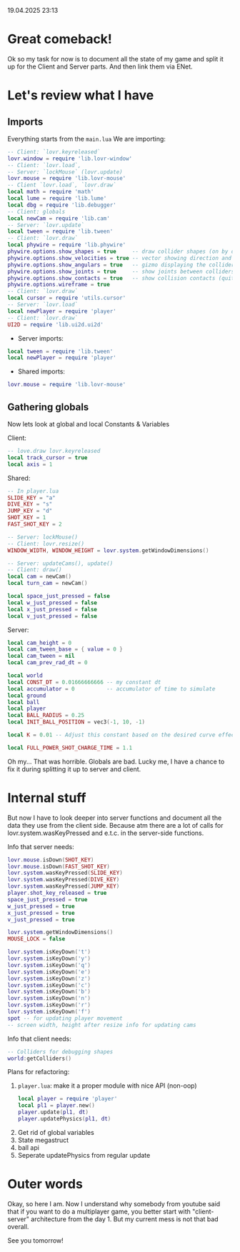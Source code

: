 19.04.2025 23:13

# Great comeback!

Ok so my task for now is to document all the state of my game and split it up for the Client and Server parts. And then link them via ENet.

# Let's review what I have
## Imports
Everything starts from the `main.lua`
We are importing:

```lua
-- Client: `lovr.keyreleased`
lovr.window = require 'lib.lovr-window'
-- Client: `lovr.load`, 
-- Server: `lockMouse` (lovr.update)
lovr.mouse = require 'lib.lovr-mouse'
-- Client `lovr.load`, `lovr.draw`
local math = require 'math'
local lume = require 'lib.lume'
local dbg = require 'lib.debugger'
-- Client: globals
local newCam = require 'lib.cam'
-- Server: `lovr.update`
local tween = require 'lib.tween'
-- Client: `lovr.draw`
local phywire = require 'lib.phywire'
phywire.options.show_shapes = true     -- draw collider shapes (on by default)
phywire.options.show_velocities = true -- vector showing direction and magnitude of collider linear velocity
phywire.options.show_angulars = true   -- gizmo displaying the collider's angular velocity
phywire.options.show_joints = true     -- show joints between colliders
phywire.options.show_contacts = true   -- show collision contacts (quite inefficient, triples the needed collision computations)
phywire.options.wireframe = true
-- Client: `lovr.draw`
local cursor = require 'utils.cursor'
-- Server: `lovr.load`
local newPlayer = require 'player'
-- Client: `lovr.draw`
UI2D = require 'lib.ui2d.ui2d'
```

- Server imports:
```lua
local tween = require 'lib.tween'
local newPlayer = require 'player'
```

- Shared imports:
```lua
lovr.mouse = require 'lib.lovr-mouse'
```

## Gathering globals
Now lets look at global and local Constants & Variables

Client:
```lua
-- love.draw lovr.keyreleased
local track_cursor = true
local axis = 1
```

Shared:
```lua
-- In player.lua
SLIDE_KEY = "a"
DIVE_KEY = "s"
JUMP_KEY = "d"
SHOT_KEY = 1
FAST_SHOT_KEY = 2

-- Server: lockMouse()
-- Client: lovr.resize()
WINDOW_WIDTH, WINDOW_HEIGHT = lovr.system.getWindowDimensions()

-- Server: updateCams(), update()
-- Client: draw()
local cam = newCam()
local turn_cam = newCam()

local space_just_pressed = false
local w_just_pressed = false
local x_just_pressed = false
local v_just_pressed = false
```

Server:
```lua
local cam_height = 0
local cam_tween_base = { value = 0 }
local cam_tween = nil
local cam_prev_rad_dt = 0

local world
local CONST_DT = 0.01666666666 -- my constant dt
local accumulator = 0          -- accumulator of time to simulate
local ground
local ball
local player
local BALL_RADIUS = 0.25
local INIT_BALL_POSITION = vec3(-1, 10, -1)

local K = 0.01 -- Adjust this constant based on the desired curve effect

local FULL_POWER_SHOT_CHARGE_TIME = 1.1

```


Oh my... That was horrible. Globals are bad. Lucky me, I have a chance to fix it during splitting it up to server and client.


# Internal stuff

But now I have to look deeper into server functions and document all the data they use from the client side. Because atm there are a lot of calls for lovr.system.wasKeyPressed and e.t.c. in the server-side functions.


Info that server needs:
```lua
lovr.mouse.isDown(SHOT_KEY)
lovr.mouse.isDown(FAST_SHOT_KEY)
lovr.system.wasKeyPressed(SLIDE_KEY)
lovr.system.wasKeyPressed(DIVE_KEY)
lovr.system.wasKeyPressed(JUMP_KEY)
player.shot_key_released = true
space_just_pressed = true
w_just_pressed = true
x_just_pressed = true
v_just_pressed = true

lovr.system.getWindowDimensions()
MOUSE_LOCK = false

lovr.system.isKeyDown('t')
lovr.system.isKeyDown('y')
lovr.system.isKeyDown('q')
lovr.system.isKeyDown('e')
lovr.system.isKeyDown('z')
lovr.system.isKeyDown('c')
lovr.system.isKeyDown('b')
lovr.system.isKeyDown('n')
lovr.system.isKeyDown('r')
lovr.system.isKeyDown('f')
spot -- for updating player movement
-- screen width, height after resize info for updating cams
```

Info that client needs:
```lua
-- Colliders for debugging shapes
world:getColliders()
```

Plans for refactoring:
1. `player.lua`: make it a proper module with nice API (non-oop)
   ```lua
   local player = require 'player'
   local pl1 = player.new()
   player.update(pl1, dt)
   player.updatePhysics(pl1, dt)
   ``` 
2. Get rid of global variables
3. State megastruct
4. ball api
5. Seperate updatePhysics from regular update


# Outer words
Okay, so here I am. Now I understand why somebody from youtube said that if you want to do a multiplayer game, you better start with "client-server" architecture from the day 1. But my current mess is not that bad overall.

See you tomorrow!
